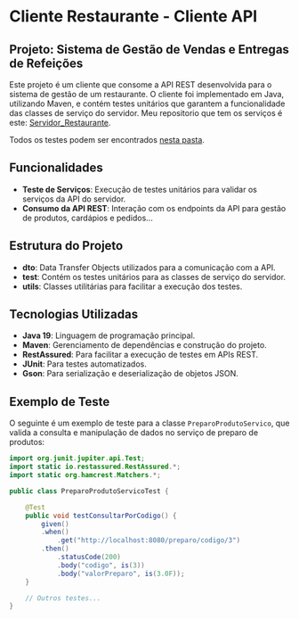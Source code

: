 # Cliente Restaurante - Cliente API

## Projeto: Sistema de Gestão de Vendas e Entregas de Refeições

Este projeto é um cliente que consome a API REST desenvolvida para o sistema de gestão de um restaurante. O cliente foi implementado em Java, utilizando Maven, e contém testes unitários que garantem a funcionalidade das classes de serviço do servidor.
Meu repositorio que tem os serviços é este: [Servidor_Restaurante](https://github.com/MonykPenafor/Servidor_Restaurante/tree/main).

Todos os testes podem ser encontrados [nesta pasta](src/main/java/ifmt/cba).

## Funcionalidades

- **Teste de Serviços**: Execução de testes unitários para validar os serviços da API do servidor.
- **Consumo da API REST**: Interação com os endpoints da API para gestão de produtos, cardápios e pedidos...

## Estrutura do Projeto

- **dto**: Data Transfer Objects utilizados para a comunicação com a API.
- **test**: Contém os testes unitários para as classes de serviço do servidor.
- **utils**: Classes utilitárias para facilitar a execução dos testes.

## Tecnologias Utilizadas

- **Java 19**: Linguagem de programação principal.
- **Maven**: Gerenciamento de dependências e construção do projeto.
- **RestAssured**: Para facilitar a execução de testes em APIs REST.
- **JUnit**: Para testes automatizados.
- **Gson**: Para serialização e deserialização de objetos JSON.

## Exemplo de Teste

O seguinte é um exemplo de teste para a classe `PreparoProdutoServico`, que valida a consulta e manipulação de dados no serviço de preparo de produtos:

```java
import org.junit.jupiter.api.Test;
import static io.restassured.RestAssured.*;
import static org.hamcrest.Matchers.*;

public class PreparoProdutoServicoTest {

    @Test
    public void testConsultarPorCodigo() {
        given()
        .when()
            .get("http://localhost:8080/preparo/codigo/3")
        .then()
            .statusCode(200)
            .body("codigo", is(3))
            .body("valorPreparo", is(3.0F));
    }

    // Outros testes...
}
